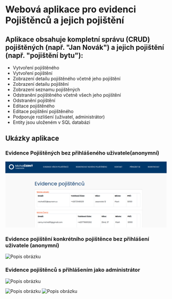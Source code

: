 # Webová aplikace pro evidenci Pojištěnců a jejich pojištění
## Aplikace obsahuje kompletní správu (CRUD) pojištěných (např. "Jan Novák") a jejich pojištění (např. "pojištění bytu"):
- Vytvoření pojištěného
- Vytvoření pojištění
- Zobrazení detailu pojištěného včetně jeho pojištění
- Zobrazení detailu pojištění
- Zobrazení seznamu pojištěných
- Odstranění pojištěného včetně všech jeho pojištění
- Odstranění pojištění
- Editace pojištěného
- Editace pojištění pojištěného
- Podporuje rozlišení (uživatel, administrátor)
- Entity jsou uloženém v SQL databázi

## Ukázky aplikace
### Evidence Pojištěných bez přihlášeného uživatele(anonymní)
![Popis obrázku](https://github.com/miccerny/EvidencePojistenychKomplex/blob/28d9dd1e0f4fdcae69fa4042a41587583891b9f0/screenshot/EvidencePojistenych.png)

### Evidence pojištění konkrétního pojištěnce bez přihlášení uživatele (anonymní)

![Popis obrázku](https://github.com/miccerny/EvidencePojistenychKomplex/blob/master/screenshot/Sn%C3%ADmek%20obrazovky%20z%202025-03-15%2013-01-17.png)

### Evidence pojištěnců s přihlášením jako administrátor
![Popis obrázku](https://github.com/miccerny/EvidencePojistenychKomplex/blob/master/screenshot/Sn%C3%ADmek%20obrazovky%20z%202025-03-15%2013-01-44.png)

![Popis obrázku](https://github.com/miccerny/EvidencePojistenychKomplex/blob/master/screenshot/Sn%C3%ADmek%20obrazovky%20z%202025-03-15%2013-01-55.png)
![Popis obrázku](https://github.com/miccerny/EvidencePojistenychKomplex/blob/master/screenshot/Sn%C3%ADmek%20obrazovky%20z%202025-03-15%2013-02-06.png)

